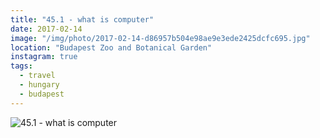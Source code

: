 ```yaml
---
title: "45.1 - what is computer"
date: 2017-02-14
image: "/img/photo/2017-02-14-d86957b504e98ae9e3ede2425dcfc695.jpg"
location: "Budapest Zoo and Botanical Garden"
instagram: true
tags:
  - travel
  - hungary
  - budapest
---
```


![45.1 - what is computer](/img/photo/2017-02-14-d86957b504e98ae9e3ede2425dcfc695.jpg)
